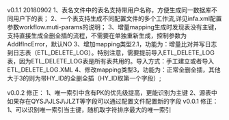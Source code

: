 v0.1.1 20180902 
1、表名文件中的表名支持带用户名称，方便生成同一数据库不同用户下的表；
2、一个表支持生成不同配置文件的多个工作流,详见infa.xml配置参数workflow.muti-params的说明；
3、增量mapping生成时发现表没有主键，支持直接生成全删全插的流程，不需要在单独重新生成，控制参数为AddIfIncError，默认NO
3、增加mapping类型2.1，功能为：增量比对并写日志到日志表（ETL_DELETE_LOG）。特别注意，需要提前导入ETL_DELETE_LOG表，因为ETL_DELETE_LOG表是所有表共用的。导入方式：手工建立或者导入ETL_DELETE_LOG.XML
4、修改mapping类型3，功能为：正常全删全插，其他大于3的则为带HY_ID的全删全插（HY_ID取第一个字段）;



v0.0.2
修正：
1、唯一索引中含有PK的优先级提高，更能识别为主键
2、源表中如果存在QYSJ\JLSJ\JLZT等字段可以通过配置文件配置新的字段
v0.0.1
修正：
1、可以识别唯一索引当主键，随机取字符排序最大的唯一索引
